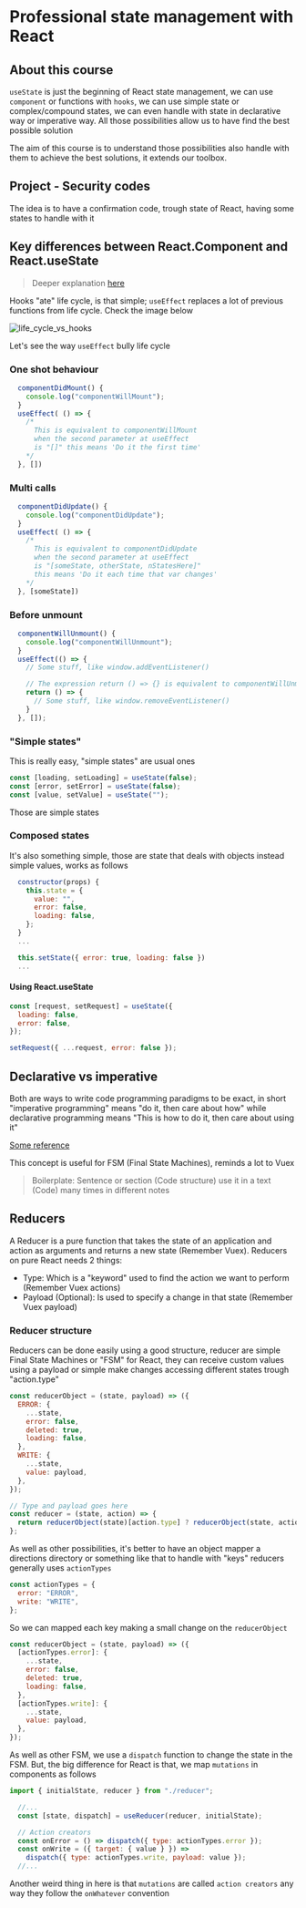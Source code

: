 # Professional state management with React

## About this course

`useState` is just the beginning of React state management,
we can use `component` or functions with `hooks`, we can
use simple state or complex/compound states, we can even
handle with state in declarative way or imperative way.
All those possibilities allow us to have find the best
possible solution

The aim of this course is to understand those possibilities
also handle with them to achieve the best solutions, it
extends our toolbox.

## Project - Security codes

The idea is to have a confirmation code, trough state of
React, having some states to handle with it

## Key differences between React.Component and React.useState

> Deeper explanation [here](https://javascript.plainenglish.io/lifecycle-methods-substitute-with-react-hooks-b173073052a)

Hooks "ate" life cycle, is that simple; `useEffect` replaces
a lot of previous functions from life cycle. Check the image
below

![life_cycle_vs_hooks](./.doc/life_cycle_vs_hooks.jpg)

Let's see the way `useEffect` bully life cycle

### One shot behaviour

```javascript
  componentDidMount() {
    console.log("componentWillMount");
  }
  useEffect( () => {
    /*
      This is equivalent to componentWillMount
      when the second parameter at useEffect
      is "[]" this means 'Do it the first time'
    */
  }, [])
```

### Multi calls

```javascript
  componentDidUpdate() {
    console.log("componentDidUpdate");
  }
  useEffect( () => {
    /*
      This is equivalent to componentDidUpdate
      when the second parameter at useEffect
      is "[someState, otherState, nStatesHere]"
      this means 'Do it each time that var changes'
    */
  }, [someState])
```

### Before unmount

```javascript
  componentWillUnmount() {
    console.log("componentWillUnmount");
  }
  useEffect(() => {
    // Some stuff, like window.addEventListener()

    // The expression return () => {} is equivalent to componentWillUnmount()
    return () => {
      // Some stuff, like window.removeEventListener()
    }
  }, []);
```

### "Simple states"

This is really easy, "simple states" are usual ones

```javascript
const [loading, setLoading] = useState(false);
const [error, setError] = useState(false);
const [value, setValue] = useState("");
```

Those are simple states

### Composed states

It's also something simple, those are state that deals with objects
instead simple values, works as follows

```javascript
  constructor(props) {
    this.state = {
      value: "",
      error: false,
      loading: false,
    };
  }
  ...

  this.setState({ error: true, loading: false })
  ...
```

#### Using React.useState

```javascript
const [request, setRequest] = useState({
  loading: false,
  error: false,
});

setRequest({ ...request, error: false });
```

## Declarative vs imperative

Both are ways to write code programming paradigms to be exact, in
short "imperative programming" means "do it, then care about how"
while declarative programming means "This is how to do it, then care
about using it"

[Some reference](https://www.educative.io/blog/declarative-vs-imperative-programming)

This concept is useful for FSM (Final State Machines), reminds a lot
to Vuex

> Boilerplate: Sentence or section (Code structure) use it in a text (Code) many times in different notes

## Reducers

A Reducer is a pure function that takes the state of an application
and action as arguments and returns a new state (Remember Vuex). Reducers
on pure React needs 2 things:

- Type: Which is a "keyword" used to find the action we want to perform (Remember Vuex actions)
- Payload (Optional): Is used to specify a change in that state (Remember Vuex payload)

### Reducer structure

Reducers can be done easily using a good structure, reducer are simple
Final State Machines or "FSM" for React, they can receive custom values
using a payload or simple make changes accessing different states trough
"action.type"

```javascript
const reducerObject = (state, payload) => ({
  ERROR: {
    ...state,
    error: false,
    deleted: true,
    loading: false,
  },
  WRITE: {
    ...state,
    value: payload,
  },
});

// Type and payload goes here
const reducer = (state, action) => {
  return reducerObject(state)[action.type] ? reducerObject(state, action.payload)[action.type] : state;
};
```

As well as other possibilities, it's better to have an object mapper
a directions directory or something like that to handle with "keys"
reducers generally uses `actionTypes`

```javascript
const actionTypes = {
  error: "ERROR",
  write: "WRITE",
};
```

So we can mapped each key making a small change on the `reducerObject`

```javascript
const reducerObject = (state, payload) => ({
  [actionTypes.error]: {
    ...state,
    error: false,
    deleted: true,
    loading: false,
  },
  [actionTypes.write]: {
    ...state,
    value: payload,
  },
});
```

As well as other FSM, we use a `dispatch` function to change the state
in the FSM. But, the big difference for React is that, we map `mutations`
in components as follows

```javascript
import { initialState, reducer } from "./reducer";

  //...
  const [state, dispatch] = useReducer(reducer, initialState);

  // Action creators
  const onError = () => dispatch({ type: actionTypes.error });
  const onWrite = ({ target: { value } }) =>
    dispatch({ type: actionTypes.write, payload: value });
  //...
```

Another weird thing in here is that `mutations` are called `action creators`
any way they follow the `onWhatever` convention
